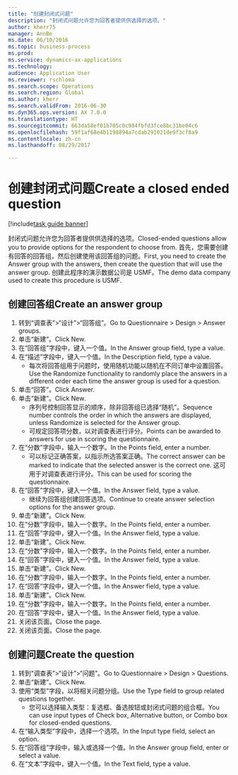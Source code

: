 ```yaml
--- 
title: "创建封闭式问题"
description: "封闭式问题允许您为回答者提供供选择的选项。"
author: kherr75
manager: AnnBe
ms.date: 06/10/2016
ms.topic: business-process
ms.prod: 
ms.service: dynamics-ax-applications
ms.technology: 
audience: Application User
ms.reviewer: rschloma
ms.search.scope: Operations
ms.search.region: Global
ms.author: kherr
ms.search.validFrom: 2016-06-30
ms.dyn365.ops.version: AX 7.0.0
ms.translationtype: HT
ms.sourcegitcommit: 663da58ef01b705c0c984fbfd3fce8bc31be04c6
ms.openlocfilehash: 59f1af68e4b1198894a7cdab291021de9f3cf8a9
ms.contentlocale: zh-cn
ms.lasthandoff: 08/29/2017

---
```

# <a name="create-a-closed-ended-question"></a><span data-ttu-id="24a37-103">创建封闭式问题</span><span class="sxs-lookup"><span data-stu-id="24a37-103">Create a closed ended question</span></span>

[!include[task guide banner](../../includes/task-guide-banner.md)]

<span data-ttu-id="24a37-104">封闭式问题允许您为回答者提供供选择的选项。</span><span class="sxs-lookup"><span data-stu-id="24a37-104">Closed-ended questions allow you to provide options for the respondent to choose from.</span></span> <span data-ttu-id="24a37-105">首先，您需要创建有回答的回答组，然后创建使用该回答组的问题。</span><span class="sxs-lookup"><span data-stu-id="24a37-105">First, you need to create the Answer group with the answers, then create the question that will use the answer group.</span></span> <span data-ttu-id="24a37-106">创建此程序的演示数据公司是 USMF。</span><span class="sxs-lookup"><span data-stu-id="24a37-106">The demo data company used to create this procedure is USMF.</span></span>


## <a name="create-an-answer-group"></a><span data-ttu-id="24a37-107">创建回答组</span><span class="sxs-lookup"><span data-stu-id="24a37-107">Create an answer group</span></span>
1. <span data-ttu-id="24a37-108">转到“调查表”>“设计”>“回答组”。</span><span class="sxs-lookup"><span data-stu-id="24a37-108">Go to Questionnaire > Design > Answer groups.</span></span>
2. <span data-ttu-id="24a37-109">单击“新建”。</span><span class="sxs-lookup"><span data-stu-id="24a37-109">Click New.</span></span>
3. <span data-ttu-id="24a37-110">在“回答组”字段中，键入一个值。</span><span class="sxs-lookup"><span data-stu-id="24a37-110">In the Answer group field, type a value.</span></span>
4. <span data-ttu-id="24a37-111">在“描述”字段中，键入一个值。</span><span class="sxs-lookup"><span data-stu-id="24a37-111">In the Description field, type a value.</span></span>
    * <span data-ttu-id="24a37-112">每次将回答组用于问题时，使用随机功能以随机在不同订单中设置回答。</span><span class="sxs-lookup"><span data-stu-id="24a37-112">Use the Randomize functionality to randomly place the answers in a different order each time the answer group is used for a question.</span></span>  
5. <span data-ttu-id="24a37-113">单击“回答”。</span><span class="sxs-lookup"><span data-stu-id="24a37-113">Click Answer.</span></span>
6. <span data-ttu-id="24a37-114">单击“新建”。</span><span class="sxs-lookup"><span data-stu-id="24a37-114">Click New.</span></span>
    * <span data-ttu-id="24a37-115">序列号控制回答显示的顺序，除非回答组已选择“随机”。</span><span class="sxs-lookup"><span data-stu-id="24a37-115">Sequence number controls the order in which the answers are displayed, unless Randomize is selected for the Answer group.</span></span>  
    * <span data-ttu-id="24a37-116">可规定回答项分数，以对调查表进行评分。</span><span class="sxs-lookup"><span data-stu-id="24a37-116">Points can be awarded to answers for use in scoring the questionnaire.</span></span>  
7. <span data-ttu-id="24a37-117">在“分数”字段中，输入一个数字。</span><span class="sxs-lookup"><span data-stu-id="24a37-117">In the Points field, enter a number.</span></span>
    * <span data-ttu-id="24a37-118">可以标记正确答案，以指示所选答案正确。</span><span class="sxs-lookup"><span data-stu-id="24a37-118">The correct answer can be marked to indicate that the selected answer is the correct one.</span></span> <span data-ttu-id="24a37-119">这可用于对调查表进行评分。</span><span class="sxs-lookup"><span data-stu-id="24a37-119">This can be used for scoring the questionnaire.</span></span>  
8. <span data-ttu-id="24a37-120">在“回答”字段中，键入一个值。</span><span class="sxs-lookup"><span data-stu-id="24a37-120">In the Answer field, type a value.</span></span>
    * <span data-ttu-id="24a37-121">继续为回答组创建回答选项。</span><span class="sxs-lookup"><span data-stu-id="24a37-121">Continue to create answer selection options for the answer group.</span></span>  
9. <span data-ttu-id="24a37-122">单击“新建”。</span><span class="sxs-lookup"><span data-stu-id="24a37-122">Click New.</span></span>
10. <span data-ttu-id="24a37-123">在“分数”字段中，输入一个数字。</span><span class="sxs-lookup"><span data-stu-id="24a37-123">In the Points field, enter a number.</span></span>
11. <span data-ttu-id="24a37-124">在“回答”字段中，键入一个值。</span><span class="sxs-lookup"><span data-stu-id="24a37-124">In the Answer field, type a value.</span></span>
12. <span data-ttu-id="24a37-125">单击“新建”。</span><span class="sxs-lookup"><span data-stu-id="24a37-125">Click New.</span></span>
13. <span data-ttu-id="24a37-126">在“分数”字段中，输入一个数字。</span><span class="sxs-lookup"><span data-stu-id="24a37-126">In the Points field, enter a number.</span></span>
14. <span data-ttu-id="24a37-127">在“回答”字段中，键入一个值。</span><span class="sxs-lookup"><span data-stu-id="24a37-127">In the Answer field, type a value.</span></span>
15. <span data-ttu-id="24a37-128">单击“新建”。</span><span class="sxs-lookup"><span data-stu-id="24a37-128">Click New.</span></span>
16. <span data-ttu-id="24a37-129">在“分数”字段中，输入一个数字。</span><span class="sxs-lookup"><span data-stu-id="24a37-129">In the Points field, enter a number.</span></span>
17. <span data-ttu-id="24a37-130">在“回答”字段中，键入一个值。</span><span class="sxs-lookup"><span data-stu-id="24a37-130">In the Answer field, type a value.</span></span>
18. <span data-ttu-id="24a37-131">单击“新建”。</span><span class="sxs-lookup"><span data-stu-id="24a37-131">Click New.</span></span>
19. <span data-ttu-id="24a37-132">在“分数”字段中，输入一个数字。</span><span class="sxs-lookup"><span data-stu-id="24a37-132">In the Points field, enter a number.</span></span>
20. <span data-ttu-id="24a37-133">在“回答”字段中，键入一个值。</span><span class="sxs-lookup"><span data-stu-id="24a37-133">In the Answer field, type a value.</span></span>
21. <span data-ttu-id="24a37-134">关闭该页面。</span><span class="sxs-lookup"><span data-stu-id="24a37-134">Close the page.</span></span>
22. <span data-ttu-id="24a37-135">关闭该页面。</span><span class="sxs-lookup"><span data-stu-id="24a37-135">Close the page.</span></span>

## <a name="create-the-question"></a><span data-ttu-id="24a37-136">创建问题</span><span class="sxs-lookup"><span data-stu-id="24a37-136">Create the question</span></span>
1. <span data-ttu-id="24a37-137">转到“调查表”>“设计”>“问题”。</span><span class="sxs-lookup"><span data-stu-id="24a37-137">Go to Questionnaire > Design > Questions.</span></span>
2. <span data-ttu-id="24a37-138">单击“新建”。</span><span class="sxs-lookup"><span data-stu-id="24a37-138">Click New.</span></span>
3. <span data-ttu-id="24a37-139">使用“类型”字段，以将相关问题分组。</span><span class="sxs-lookup"><span data-stu-id="24a37-139">Use the Type field to group related questions together.</span></span>
    * <span data-ttu-id="24a37-140">您可以选择输入类型：复选框、备选按钮或封闭式问题的组合框。</span><span class="sxs-lookup"><span data-stu-id="24a37-140">You can use input types of Check box, Alternative button, or Combo box for closed-ended questions.</span></span>  
4. <span data-ttu-id="24a37-141">在“输入类型”字段中，选择一个选项。</span><span class="sxs-lookup"><span data-stu-id="24a37-141">In the Input type field, select an option.</span></span>
5. <span data-ttu-id="24a37-142">在“回答组”字段中，输入或选择一个值。</span><span class="sxs-lookup"><span data-stu-id="24a37-142">In the Answer group field, enter or select a value.</span></span>
6. <span data-ttu-id="24a37-143">在“文本”字段中，键入一个值。</span><span class="sxs-lookup"><span data-stu-id="24a37-143">In the Text field, type a value.</span></span>


